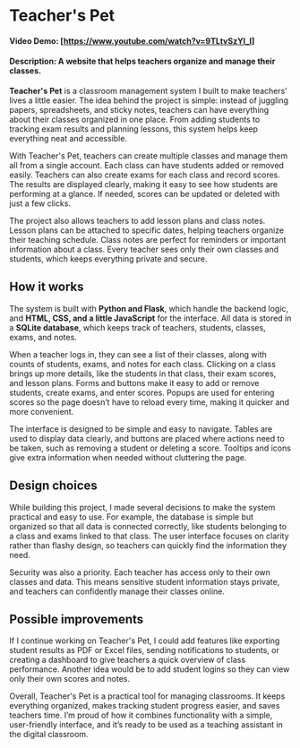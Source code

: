 # Teacher's Pet
#### Video Demo:  [<https://www.youtube.com/watch?v=9TLtvSzYl_I>]
#### Description: A website that helps teachers organize and manage their classes.

**Teacher's Pet** is a classroom management system I built to make teachers’ lives a little easier. The idea behind the project is simple: instead of juggling papers, spreadsheets, and sticky notes, teachers can have everything about their classes organized in one place. From adding students to tracking exam results and planning lessons, this system helps keep everything neat and accessible.  

With Teacher's Pet, teachers can create multiple classes and manage them all from a single account. Each class can have students added or removed easily. Teachers can also create exams for each class and record scores. The results are displayed clearly, making it easy to see how students are performing at a glance. If needed, scores can be updated or deleted with just a few clicks.  

The project also allows teachers to add lesson plans and class notes. Lesson plans can be attached to specific dates, helping teachers organize their teaching schedule. Class notes are perfect for reminders or important information about a class. Every teacher sees only their own classes and students, which keeps everything private and secure.  

## How it works

The system is built with **Python and Flask**, which handle the backend logic, and **HTML, CSS, and a little JavaScript** for the interface. All data is stored in a **SQLite database**, which keeps track of teachers, students, classes, exams, and notes.  

When a teacher logs in, they can see a list of their classes, along with counts of students, exams, and notes for each class. Clicking on a class brings up more details, like the students in that class, their exam scores, and lesson plans. Forms and buttons make it easy to add or remove students, create exams, and enter scores. Popups are used for entering scores so the page doesn’t have to reload every time, making it quicker and more convenient.  

The interface is designed to be simple and easy to navigate. Tables are used to display data clearly, and buttons are placed where actions need to be taken, such as removing a student or deleting a score. Tooltips and icons give extra information when needed without cluttering the page.  

## Design choices

While building this project, I made several decisions to make the system practical and easy to use. For example, the database is simple but organized so that all data is connected correctly, like students belonging to a class and exams linked to that class. The user interface focuses on clarity rather than flashy design, so teachers can quickly find the information they need.  

Security was also a priority. Each teacher has access only to their own classes and data. This means sensitive student information stays private, and teachers can confidently manage their classes online.  

## Possible improvements

If I continue working on Teacher's Pet, I could add features like exporting student results as PDF or Excel files, sending notifications to students, or creating a dashboard to give teachers a quick overview of class performance. Another idea would be to add student logins so they can view only their own scores and notes.  

Overall, Teacher's Pet is a practical tool for managing classrooms. It keeps everything organized, makes tracking student progress easier, and saves teachers time. I’m proud of how it combines functionality with a simple, user-friendly interface, and it’s ready to be used as a teaching assistant in the digital classroom.